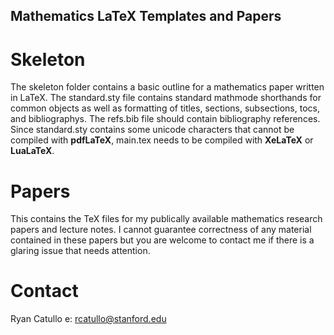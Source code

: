 ## Mathematics LaTeX Templates and Papers

# Skeleton

The skeleton folder contains a basic outline for a mathematics paper written in LaTeX. The standard.sty file contains standard mathmode shorthands for common objects as well as formatting of titles, sections, subsections, tocs, and bibliographys. The refs.bib file should contain bibliography references. Since standard.sty contains some unicode characters that cannot be compiled with **pdfLaTeX**, main.tex needs to be compiled with **XeLaTeX** or **LuaLaTeX**.

# Papers

This contains the TeX files for my publically available mathematics research papers and lecture notes. I cannot guarantee correctness of any material contained
in these papers but you are welcome to contact me if there is a glaring issue that needs attention.

# Contact

Ryan Catullo
e: rcatullo@stanford.edu
